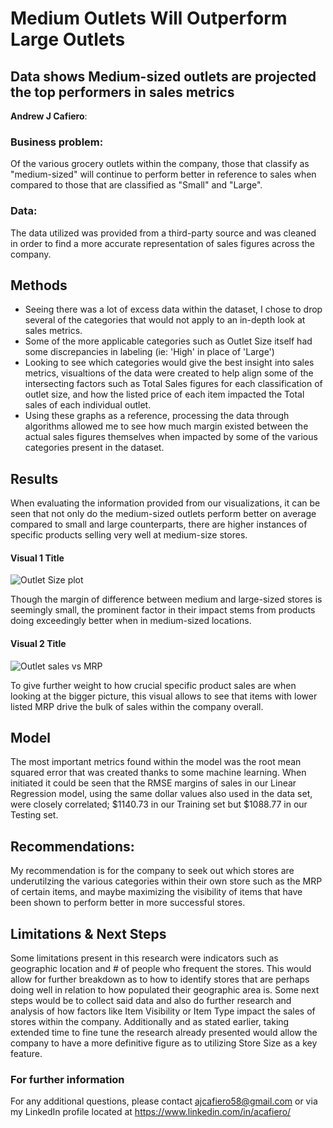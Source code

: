 # Medium Outlets Will Outperform Large Outlets
## Data shows Medium-sized outlets are projected the top performers in sales metrics

**Andrew J Cafiero**: 

### Business problem:

Of the various grocery outlets within the company, those that classify as "medium-sized" will continue to perform better in reference to sales when compared to those that are classified as "Small" and "Large".

### Data:
The data utilized was provided from a third-party source and was cleaned in order to find a more accurate representation of sales figures across the company.

## Methods
- Seeing there was a lot of excess data within the dataset, I chose to drop several of the categories that would not apply to an in-depth look at sales metrics.
- Some of the more applicable categories such as Outlet Size itself had some discrepancies in labeling (ie: 'High' in place of 'Large')
- Looking to see which categories would give the best insight into sales metrics, visualtions of the data were created to help align some of the intersecting factors such as Total Sales figures for each classification of outlet size, and how the listed price of each item impacted the Total sales of each individual outlet.
- Using these graphs as a reference, processing the data through algorithms allowed me to see how much margin existed between the actual sales figures themselves when impacted by some of the various categories present in the dataset.

## Results
When evaluating the information provided from our visualizations, it can be seen that not only do the medium-sized outlets perform better on average compared to small and large counterparts, there are higher instances of specific products selling very well at medium-size stores. 

#### Visual 1 Title
![Outlet Size plot](https://user-images.githubusercontent.com/103779074/170774042-51d732a4-8ce9-46d6-b438-1a1163680c78.png)

Though the margin of difference between medium and large-sized stores is seemingly small, the prominent factor in their impact stems from products doing exceedingly better when in medium-sized locations.

#### Visual 2 Title
![Outlet sales vs MRP](https://user-images.githubusercontent.com/103779074/170774108-3347ff1d-a179-4478-a439-0d214aaafa7e.png)

To give further weight to how crucial specific product sales are when looking at the bigger picture, this visual allows to see that items with lower listed MRP drive the bulk of sales within the company overall.

## Model

The most important metrics found within the model was the root mean squared error that was created thanks to some machine learning. When initiated it could be seen that the RMSE margins of sales in our Linear Regression model, using the same dollar values also used in the data set, were closely correlated; $1140.73 in our Training set but $1088.77 in our Testing set.

## Recommendations:

My recommendation is for the company to seek out which stores are underutilzing the various categories within their own store such as the MRP of certain items, and maybe maximizing the visibility of items that have been shown to perform better in more successful stores.

## Limitations & Next Steps

Some limitations present in this research were indicators such as geographic location and # of people who frequent the stores. This would allow for further breakdown as to how to identify stores that are perhaps doing well in relation to how populated their geographic area is. Some next steps would be to collect said data and also do further research and analysis of how factors like Item Visibility or Item Type impact the sales of stores within the company. Additionally and as stated earlier, taking extended time to fine tune the research already presented would allow the company to have a more definitive figure as to utilizing Store Size as a key feature.


### For further information

For any additional questions, please contact ajcafiero58@gmail.com or via my LinkedIn profile located at https://www.linkedin.com/in/acafiero/
